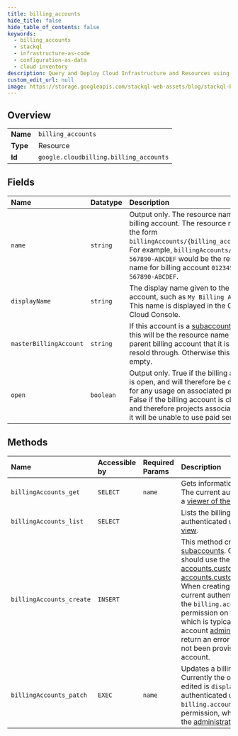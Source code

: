 ```yaml
---
title: billing_accounts
hide_title: false
hide_table_of_contents: false
keywords:
  - billing_accounts
  - stackql
  - infrastructure-as-code
  - configuration-as-data
  - cloud inventory
description: Query and Deploy Cloud Infrastructure and Resources using SQL
custom_edit_url: null
image: https://storage.googleapis.com/stackql-web-assets/blog/stackql-blog-post-featured-image.png
---
```

  
    

## Overview
<table><tbody>
<tr><td><b>Name</b></td><td><code>billing_accounts</code></td></tr>
<tr><td><b>Type</b></td><td>Resource</td></tr>
<tr><td><b>Id</b></td><td><code>google.cloudbilling.billing_accounts</code></td></tr>
</tbody></table>

## Fields
| Name | Datatype | Description |
|:-----|:---------|:------------|
| `name` | `string` | Output only. The resource name of the billing account. The resource name has the form `billingAccounts/{billing_account_id}`. For example, `billingAccounts/012345-567890-ABCDEF` would be the resource name for billing account `012345-567890-ABCDEF`. |
| `displayName` | `string` | The display name given to the billing account, such as `My Billing Account`. This name is displayed in the Google Cloud Console. |
| `masterBillingAccount` | `string` | If this account is a [subaccount](https://cloud.google.com/billing/docs/concepts), then this will be the resource name of the parent billing account that it is being resold through. Otherwise this will be empty. |
| `open` | `boolean` | Output only. True if the billing account is open, and will therefore be charged for any usage on associated projects. False if the billing account is closed, and therefore projects associated with it will be unable to use paid services. |
## Methods
| Name | Accessible by | Required Params | Description |
|:-----|:--------------|:----------------|:------------|
| `billingAccounts_get` | `SELECT` | `name` | Gets information about a billing account. The current authenticated user must be a [viewer of the billing account](https://cloud.google.com/billing/docs/how-to/billing-access). |
| `billingAccounts_list` | `SELECT` |  | Lists the billing accounts that the current authenticated user has permission to [view](https://cloud.google.com/billing/docs/how-to/billing-access). |
| `billingAccounts_create` | `INSERT` |  | This method creates [billing subaccounts](https://cloud.google.com/billing/docs/concepts#subaccounts). Google Cloud resellers should use the Channel Services APIs, [accounts.customers.create](https://cloud.google.com/channel/docs/reference/rest/v1/accounts.customers/create) and [accounts.customers.entitlements.create](https://cloud.google.com/channel/docs/reference/rest/v1/accounts.customers.entitlements/create). When creating a subaccount, the current authenticated user must have the `billing.accounts.update` IAM permission on the parent account, which is typically given to billing account [administrators](https://cloud.google.com/billing/docs/how-to/billing-access). This method will return an error if the parent account has not been provisioned as a reseller account. |
| `billingAccounts_patch` | `EXEC` | `name` | Updates a billing account's fields. Currently the only field that can be edited is `display_name`. The current authenticated user must have the `billing.accounts.update` IAM permission, which is typically given to the [administrator](https://cloud.google.com/billing/docs/how-to/billing-access) of the billing account. |
